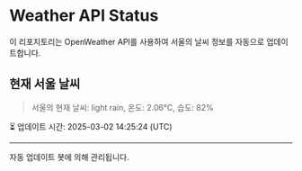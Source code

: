 
# Weather API Status

이 리포지토리는 OpenWeather API를 사용하여 서울의 날씨 정보를 자동으로 업데이트합니다.

## 현재 서울 날씨
> 서울의 현재 날씨: light rain, 온도: 2.06°C, 습도: 82%

⏳ 업데이트 시간: 2025-03-02 14:25:24 (UTC)

---
자동 업데이트 봇에 의해 관리됩니다.
